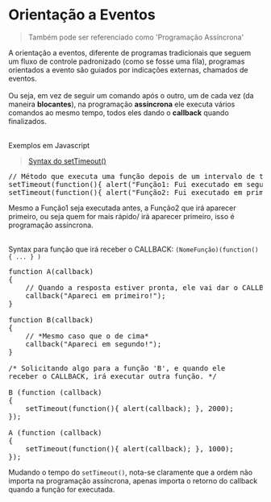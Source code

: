 # Orientação a Eventos

> Também pode ser referenciado como 'Programação Assíncrona'

A orientação a eventos, diferente de programas tradicionais que seguem um fluxo de controle padronizado (como se fosse uma fila),  programas orientados a evento são guiados por indicações externas, chamados de eventos.<br><br> Ou seja, em vez de seguir um comando após o outro, um de cada vez (da maneira **blocantes**), na programação **assíncrona** ele executa vários comandos ao mesmo tempo, todos eles dando o **callback** quando finalizados.<br><br>

Exemplos em Javascript

> [Syntax do setTimeout()](https://www.w3schools.com/jsref/met_win_settimeout.asp)

<pre>
// Método que executa uma função depois de um intervalo de tempo (Milisegundo)
setTimeout(function(){ alert("Função1: Fui executado em segundo!"); }, 4000); 
setTimeout(function(){ alert("Função2: Fui executado em primeiro!"); }, 1000); 
</pre>

Mesmo a Função1 seja executada antes, a Função2 que irá aparecer primeiro, ou seja quem for mais rápido/ irá aparecer primeiro, isso é programação assíncrona.<br><br>

Syntax para função que irá receber o CALLBACK: `(NomeFunção)(function() { ... } )`

<pre>
function A(callback) 
{
    // Quando a resposta estiver pronta, ele vai dar o CALLBACK
    callback("Apareci em primeiro!");
}

function B(callback) 
{
    // *Mesmo caso que o de cima*
    callback("Apareci em segundo!");
}

/* Solicitando algo para a função 'B', e quando ele
receber o CALLBACK, irá executar outra função. */

B (function (callback) 
{
    setTimeout(function(){ alert(callback); }, 2000);
});

A (function (callback) 
{
    setTimeout(function(){ alert(callback); }, 1000);
});
</pre>

Mudando o tempo do `setTimeout()`, nota-se claramente que a ordem não importa na programação assíncrona, apenas importa o retorno do callback quando a função for executada.
